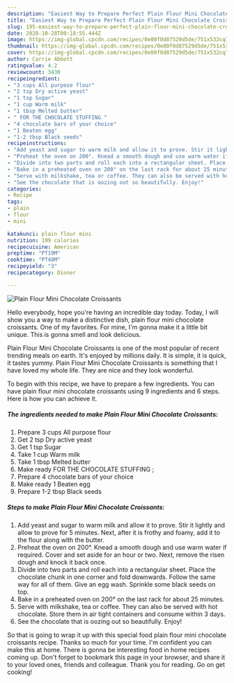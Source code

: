 ```yaml
---
description: "Easiest Way to Prepare Perfect Plain Flour Mini Chocolate Croissants"
title: "Easiest Way to Prepare Perfect Plain Flour Mini Chocolate Croissants"
slug: 195-easiest-way-to-prepare-perfect-plain-flour-mini-chocolate-croissants
date: 2020-10-28T00:18:55.444Z
image: https://img-global.cpcdn.com/recipes/0e00f0d87529d5de/751x532cq70/plain-flour-mini-chocolate-croissants-recipe-main-photo.jpg
thumbnail: https://img-global.cpcdn.com/recipes/0e00f0d87529d5de/751x532cq70/plain-flour-mini-chocolate-croissants-recipe-main-photo.jpg
cover: https://img-global.cpcdn.com/recipes/0e00f0d87529d5de/751x532cq70/plain-flour-mini-chocolate-croissants-recipe-main-photo.jpg
author: Carrie Abbott
ratingvalue: 4.2
reviewcount: 3430
recipeingredient:
- "3 cups All purpose flour"
- "2 tsp Dry active yeast"
- "1 tsp Sugar"
- "1 cup Warm milk"
- "1 tbsp Melted butter"
- " FOR THE CHOCOLATE STUFFING "
- "4 chocolate bars of your choice"
- "1 Beaten egg"
- "1-2 tbsp Black seeds"
recipeinstructions:
- "Add yeast and sugar to warm milk and allow it to prove. Stir it lightly and allow to prove for 5 minutes. Next, after it is frothy and foamy, add it to the flour along with the butter."
- "Preheat the oven on 200°. Knead a smooth dough and use warm water if required. Cover and set aside for an hour or two. Next, remove the risen dough and knock it back once."
- "Divide into two parts and roll each into a rectangular sheet. Place the chocolate chunk in one corner and fold downwards. Follow the same way for all of them. Give an egg wash. Sprinkle some black seeds on top."
- "Bake in a preheated oven on 200° on the last rack for about 25 minutes."
- "Serve with milkshake, tea or coffee. They can also be served with hot chocolate. Store them in air tight containers and consume within 3 days."
- "See the chocolate that is oozing out so beautifully. Enjoy!"
categories:
- Recipe
tags:
- plain
- flour
- mini

katakunci: plain flour mini 
nutrition: 199 calories
recipecuisine: American
preptime: "PT19M"
cooktime: "PT48M"
recipeyield: "3"
recipecategory: Dinner

---
```



![Plain Flour Mini Chocolate Croissants](https://img-global.cpcdn.com/recipes/0e00f0d87529d5de/751x532cq70/plain-flour-mini-chocolate-croissants-recipe-main-photo.jpg)

Hello everybody, hope you're having an incredible day today. Today, I will show you a way to make a distinctive dish, plain flour mini chocolate croissants. One of my favorites. For mine, I'm gonna make it a little bit unique. This is gonna smell and look delicious.



Plain Flour Mini Chocolate Croissants is one of the most popular of recent trending meals on earth. It's enjoyed by millions daily. It is simple, it is quick, it tastes yummy. Plain Flour Mini Chocolate Croissants is something that I have loved my whole life. They are nice and they look wonderful.


To begin with this recipe, we have to prepare a few ingredients. You can have plain flour mini chocolate croissants using 9 ingredients and 6 steps. Here is how you can achieve it.

<!--inarticleads1-->

##### The ingredients needed to make Plain Flour Mini Chocolate Croissants:

1. Prepare 3 cups All purpose flour
1. Get 2 tsp Dry active yeast
1. Get 1 tsp Sugar
1. Take 1 cup Warm milk
1. Take 1 tbsp Melted butter
1. Make ready  FOR THE CHOCOLATE STUFFING ;
1. Prepare 4 chocolate bars of your choice
1. Make ready 1 Beaten egg
1. Prepare 1-2 tbsp Black seeds




<!--inarticleads2-->

##### Steps to make Plain Flour Mini Chocolate Croissants:

1. Add yeast and sugar to warm milk and allow it to prove. Stir it lightly and allow to prove for 5 minutes. Next, after it is frothy and foamy, add it to the flour along with the butter.
1. Preheat the oven on 200°. Knead a smooth dough and use warm water if required. Cover and set aside for an hour or two. Next, remove the risen dough and knock it back once.
1. Divide into two parts and roll each into a rectangular sheet. Place the chocolate chunk in one corner and fold downwards. Follow the same way for all of them. Give an egg wash. Sprinkle some black seeds on top.
1. Bake in a preheated oven on 200° on the last rack for about 25 minutes.
1. Serve with milkshake, tea or coffee. They can also be served with hot chocolate. Store them in air tight containers and consume within 3 days.
1. See the chocolate that is oozing out so beautifully. Enjoy!




So that is going to wrap it up with this special food plain flour mini chocolate croissants recipe. Thanks so much for your time. I'm confident you can make this at home. There is gonna be interesting food in home recipes coming up. Don't forget to bookmark this page in your browser, and share it to your loved ones, friends and colleague. Thank you for reading. Go on get cooking!
